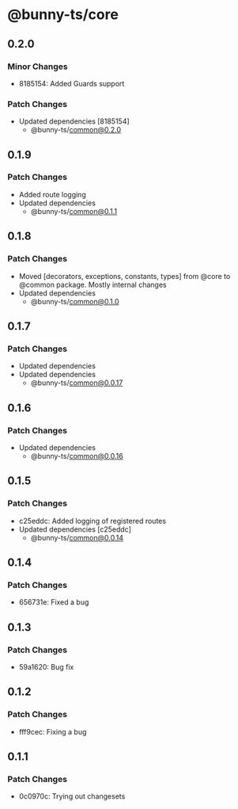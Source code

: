 # @bunny-ts/core

## 0.2.0

### Minor Changes

- 8185154: Added Guards support

### Patch Changes

- Updated dependencies [8185154]
  - @bunny-ts/common@0.2.0

## 0.1.9

### Patch Changes

- Added route logging
- Updated dependencies
  - @bunny-ts/common@0.1.1

## 0.1.8

### Patch Changes

- Moved [decorators, exceptions, constants, types] from @core to @common package. Mostly internal changes
- Updated dependencies
  - @bunny-ts/common@0.1.0

## 0.1.7

### Patch Changes

- Updated dependencies
- Updated dependencies
  - @bunny-ts/common@0.0.17

## 0.1.6

### Patch Changes

- Updated dependencies
  - @bunny-ts/common@0.0.16

## 0.1.5

### Patch Changes

- c25eddc: Added logging of registered routes
- Updated dependencies [c25eddc]
  - @bunny-ts/common@0.0.14

## 0.1.4

### Patch Changes

- 656731e: Fixed a bug

## 0.1.3

### Patch Changes

- 59a1620: Bug fix

## 0.1.2

### Patch Changes

- fff9cec: Fixing a bug

## 0.1.1

### Patch Changes

- 0c0970c: Trying out changesets
